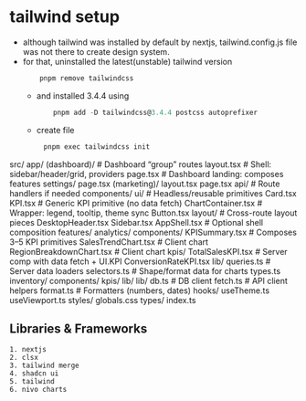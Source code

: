 # tailwind setup

- although tailwind was installed by default by nextjs, tailwind.config.js file was not there to create design system.
- for that, uninstalled the latest(unstable) tailwind version
  ```javascript
      pnpm remove tailwindcss
  ```
  - and installed 3.4.4 using
    ```javascript
        pnpm add -D tailwindcss@3.4.4 postcss autoprefixer
    ```
  - create file
  ```javascript
       pnpm exec tailwindcss init
  ```




src/
  app/
    (dashboard)/                 # Dashboard “group” routes
      layout.tsx                 # Shell: sidebar/header/grid, providers
      page.tsx                   # Dashboard landing: composes features
      settings/
        page.tsx
    (marketing)/
      layout.tsx
      page.tsx
    api/                         # Route handlers if needed
  components/
    ui/                          # Headless/reusable primitives
      Card.tsx
      KPI.tsx                    # Generic KPI primitive (no data fetch)
      ChartContainer.tsx         # Wrapper: legend, tooltip, theme sync
      Button.tsx
    layout/                      # Cross-route layout pieces
      DesktopHeader.tsx
      Sidebar.tsx
      AppShell.tsx               # Optional shell composition
  features/
    analytics/
      components/
        KPISummary.tsx           # Composes 3–5 KPI primitives
        SalesTrendChart.tsx      # Client chart
        RegionBreakdownChart.tsx # Client chart
      kpis/
        TotalSalesKPI.tsx        # Server comp with data fetch + UI.KPI
        ConversionRateKPI.tsx
      lib/
        queries.ts               # Server data loaders
        selectors.ts             # Shape/format data for charts
      types.ts
    inventory/
      components/
      kpis/
      lib/
  lib/
    db.ts                        # DB client
    fetch.ts                     # API client helpers
    format.ts                    # Formatters (numbers, dates)
  hooks/
    useTheme.ts
    useViewport.ts
  styles/
    globals.css
  types/
    index.ts





## Libraries & Frameworks
    1. nextjs
    2. clsx
    3. tailwind merge
    4. shadcn ui
    5. tailwind  
    6. nivo charts